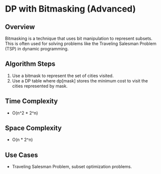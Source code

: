 # DP with Bitmasking (Advanced)

## Overview
Bitmasking is a technique that uses bit manipulation to represent subsets. This is often used for solving problems like the Traveling Salesman Problem (TSP) in dynamic programming.

## Algorithm Steps
1. Use a bitmask to represent the set of cities visited.
2. Use a DP table where dp[mask] stores the minimum cost to visit the cities represented by mask.

## Time Complexity
- O(n^2 * 2^n)

## Space Complexity
- O(n * 2^n)

## Use Cases
- Traveling Salesman Problem, subset optimization problems.

